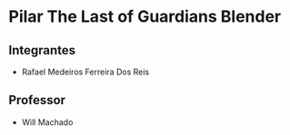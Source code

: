 # Pilar The Last of Guardians Blender


## Integrantes

- Rafael Medeiros Ferreira Dos Reis

## Professor

- Will Machado
